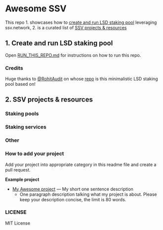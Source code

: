 # Awesome SSV

This repo 1. showcases how to [create and run LSD staking pool]() leveraging ssv.network, 2. is a curated list of [SSV projects & resources]()

## 1. Create and run LSD staking pool

Open [RUN_THIS_REPO.md]() for instructions on how to run this repo.

### Credits

Huge thanks to [@RohitAudit](https://github.com/RohitAudit) on whose [repo](https://github.com/RohitAudit/ssv-service) is this minimalistic LSD staking pool based on!

## 2. SSV projects & resources

### Staking pools

### Staking services

### Other

### How to add your project

Add your project into appropriate category in this readme file and create a pull request.

**Example project**

- [My Awesome project](https://github.com/myrepos/my-awesome-ssv-repo) — My short one sentence description
  - One paragraph description talking what my project is about. Please keep your description concise, the limit is 80 words.

### LICENSE

MIT License
